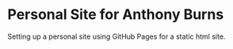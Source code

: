 # Personal Site for Anthony Burns

Setting up a personal site using GitHub Pages for a static html site.